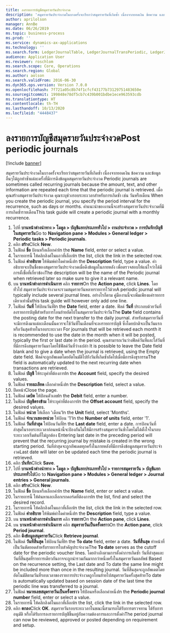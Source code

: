 ```yaml
---
title: ลงรายการบัญชีสมุดรายวันประจำงวด
description: 'สมุดรายวันประจำงวดในบางครั้งจะเรียกว่าสมุดรายวันที่เกิดซ้ำ เนื่องจากยอดเงิน ข้อความ และข้อมูลอื่นๆได้ถูกทำซ้ำแต่ละครั้งที่มีการดึงข้อมูลสมุดรายวันประจำงวด '
author: aprilolson
manager: AnnBe
ms.date: 06/26/2019
ms.topic: business-process
ms.prod: ''
ms.service: dynamics-ax-applications
ms.technology: ''
ms.search.form: LedgerJournalTable, LedgerJournalTransPeriodic, LedgerJournalTransDaily
audience: Application User
ms.reviewer: roschlom
ms.search.scope: Core, Operations
ms.search.region: Global
ms.author: aolson
ms.search.validFrom: 2016-06-30
ms.dyn365.ops.version: Version 7.0.0
ms.openlocfilehash: 7f721a05c8b74f1cfcf43177b73129751483650e
ms.sourcegitcommit: 199848e78df5cb7c439b001bdbe1ece963593cdb
ms.translationtype: HT
ms.contentlocale: th-TH
ms.lasthandoff: 10/13/2020
ms.locfileid: "4448437"
---
```

# <a name="post-periodic-journals"></a><span data-ttu-id="bdb39-103">ลงรายการบัญชีสมุดรายวันประจำงวด</span><span class="sxs-lookup"><span data-stu-id="bdb39-103">Post periodic journals</span></span>

[!include [banner](../../includes/banner.md)]

<span data-ttu-id="bdb39-104">สมุดรายวันประจำงวดในบางครั้งจะเรียกว่าสมุดรายวันที่เกิดซ้ำ เนื่องจากยอดเงิน ข้อความ และข้อมูลอื่นๆได้ถูกทำซ้ำแต่ละครั้งที่มีการดึงข้อมูลสมุดรายวันประจำงวด </span><span class="sxs-lookup"><span data-stu-id="bdb39-104">Periodic journals are sometimes called recurring journals because the amount, text, and other information are repeated each time that the periodic journal is retrieved.</span></span> <span data-ttu-id="bdb39-105">เมื่อคุณสร้างสมุดรายวันประจำงวด คุณระบุช่วงรอบระยะเวลาสำหรับการเกิดซ้ำ เช่น วันหรือเดือน </span><span class="sxs-lookup"><span data-stu-id="bdb39-105">When you create the periodic journal, you specify the period interval for the recurrence, such as days or months.</span></span> <span data-ttu-id="bdb39-106">คำแนะนำของงานนี้จะสร้างสมุดรายวันประจำงวดที่มีการเกิดซ้ำรายเดือน</span><span class="sxs-lookup"><span data-stu-id="bdb39-106">This task guide will create a periodic journal with a monthly recurrence.</span></span>

1. <span data-ttu-id="bdb39-107">ไปที่ **บานหน้าต่างนำทาง > โมดูล > บัญชีแยกประเภททั่วไป > งานประจำงวด > การบันทึกบัญชีในสมุดรายวัน**</span><span class="sxs-lookup"><span data-stu-id="bdb39-107">Go to **Navigation pane > Modules > General ledger > Periodic tasks > Periodic journals**.</span></span>
2. <span data-ttu-id="bdb39-108">คลิก **สร้าง**</span><span class="sxs-lookup"><span data-stu-id="bdb39-108">Click **New**.</span></span>
3. <span data-ttu-id="bdb39-109">ในฟิลด์ **ชื่อ** ป้อนหรือเลือกค่า</span><span class="sxs-lookup"><span data-stu-id="bdb39-109">In the **Name** field, enter or select a value.</span></span>
4. <span data-ttu-id="bdb39-110">ในรายการนี้ ให้คลิกลิงค์ในแถวที่เลือก</span><span class="sxs-lookup"><span data-stu-id="bdb39-110">In the list, click the link in the selected row.</span></span>
5. <span data-ttu-id="bdb39-111">ในฟิลด์ **คำอธิบาย** ให้พิมพ์ค่าใดค่าหนึ่ง</span><span class="sxs-lookup"><span data-stu-id="bdb39-111">In the **Description** field, type a value.</span></span> <span data-ttu-id="bdb39-112">คำอธิบายจะเป็นชื่อของสมุดรายวันประจำงวดเมื่อดึงข้อมูลในภายหลัง เพื่อตรวจสอบให้แน่ใจว่าได้มีการตั้งชื่อที่เกี่ยวข้อง</span><span class="sxs-lookup"><span data-stu-id="bdb39-112">The description will be the name of the Periodic journal when retrieved later so make sure to give it a relevant name.</span></span>
6. <span data-ttu-id="bdb39-113">บน **บานหน้าต่างการดำเนินการ** คลิก **รายการ**</span><span class="sxs-lookup"><span data-stu-id="bdb39-113">On the **Action pane**, click **Lines**.</span></span> <span data-ttu-id="bdb39-114">โดยทั่วไป สมุดรายวันประจำงวดจะรวมสมุดรายวันหลายรายการไว้ด้วย</span><span class="sxs-lookup"><span data-stu-id="bdb39-114">A periodic journal will typically include several journal lines.</span></span> <span data-ttu-id="bdb39-115">อย่างไรก็ตาม คู่มืองานนี้จะเพิ่มเพียงแค่รายการเดียวเท่านั้น</span><span class="sxs-lookup"><span data-stu-id="bdb39-115">this task guide will however only add one line.</span></span>
7. <span data-ttu-id="bdb39-116">ในฟิลด์ **วันที่** ให้ป้อนวันที่</span><span class="sxs-lookup"><span data-stu-id="bdb39-116">In the **Date** field, enter a date.</span></span> <span data-ttu-id="bdb39-117">ฟิลด์ **วันที่** ประกอบด้วยวันที่ลงรายการบัญชีสำหรับการโอนย้ายถัดไปในสมุดรายวันประจำวัน</span><span class="sxs-lookup"><span data-stu-id="bdb39-117">The **Date** field contains the posting date for the next transfer to the daily journal.</span></span> <span data-ttu-id="bdb39-118">สำหรับสมุดรายวันที่จะมีการดึงมาแต่ละเดือนนั้นควรจะใช้วันที่ในเดือนที่จะลงรายการบัญชี ซึ่งโดยปกติจะเป็นวันแรกหรือวันสุดท้ายในรอบระยะเวลา </span><span class="sxs-lookup"><span data-stu-id="bdb39-118">For journals that will be retrieved each month it is recommended to use the date in the month when it will be posted, typically the first or last date in the period.</span></span> <span data-ttu-id="bdb39-119">คุณสามารถเว้นว่างฟิลด์วันที่และใส่วันที่ที่มีการดึงสมุดรายวันมาโดยใช้ฟิลด์วันที่ว่างเปล่า </span><span class="sxs-lookup"><span data-stu-id="bdb39-119">It is possible to leave the Date field blank and to give a date when the journal is retrieved, using the Empty date field.</span></span> <span data-ttu-id="bdb39-120">ฟิลด์จะถูกอัพเดตโดยอัตโนมัติไปยังวันที่เกิดซ้ำถัดไปเมื่อมีการดึงธุรกรรม</span><span class="sxs-lookup"><span data-stu-id="bdb39-120">The field is automatically updated to the next recurring date when transactions are retrieved.</span></span> 
8. <span data-ttu-id="bdb39-121">ในฟิลด์ **บัญชี** ให้ระบุค่าที่ต้องการ</span><span class="sxs-lookup"><span data-stu-id="bdb39-121">In the **Account** field, specify the desired values.</span></span>
9. <span data-ttu-id="bdb39-122">ในฟิลด์ **รายละเอียด** เลือกค่าหนึ่ง</span><span class="sxs-lookup"><span data-stu-id="bdb39-122">In the **Description** field, select a value.</span></span>
10. <span data-ttu-id="bdb39-123">ปิดหน้า</span><span class="sxs-lookup"><span data-stu-id="bdb39-123">Close the page.</span></span>
11. <span data-ttu-id="bdb39-124">ในฟิลด์ **เดบิต** ให้ป้อนตัวเลข</span><span class="sxs-lookup"><span data-stu-id="bdb39-124">In the **Debit** field, enter a number.</span></span>
12. <span data-ttu-id="bdb39-125">ในฟิลด์ **บัญชีตรงข้าม** ให้ระบุค่าที่ต้องการ</span><span class="sxs-lookup"><span data-stu-id="bdb39-125">In the **Offset account** field, specify the desired values.</span></span>
13. <span data-ttu-id="bdb39-126">ในฟิลด์ **หน่วย** ให้เลือก 'เดือน'</span><span class="sxs-lookup"><span data-stu-id="bdb39-126">In the **Unit** field, select 'Months'.</span></span>
14. <span data-ttu-id="bdb39-127">ในฟิลด์ **จำนวนของหน่วย** ให้ป้อน '1'</span><span class="sxs-lookup"><span data-stu-id="bdb39-127">In the **Number of units** field, enter '1'.</span></span>
15. <span data-ttu-id="bdb39-128">ในฟิลด์ **วันที่ล่าสุด** ให้ป้อนวันที่</span><span class="sxs-lookup"><span data-stu-id="bdb39-128">In the **Last date** field, enter a date.</span></span> <span data-ttu-id="bdb39-129">การป้อนวันที่ล่าสุดในรอบระยะเวลาก่อนหน้านี้จะป้องกันไม่ให้มีการสร้างสมุดรายวันซ้ำโดยไม่ได้ตั้งใจในรอบระยะเวลาเริ่มต้นที่ไม่ถูกต้อง </span><span class="sxs-lookup"><span data-stu-id="bdb39-129">Entering last date in the preceding period will prevent that the recurring journal by mistake is created in the wrong starting period.</span></span> <span data-ttu-id="bdb39-130">วันที่ล่าสุดจะถูกอัพเดตทุกครั้งในภายหลังที่มีการดึงข้อมูลสมุดรายวันประจำงวด</span><span class="sxs-lookup"><span data-stu-id="bdb39-130">Last date will later on be updated each time the periodic journal is retrieved.</span></span> 
16. <span data-ttu-id="bdb39-131">คลิก **บันทึก**</span><span class="sxs-lookup"><span data-stu-id="bdb39-131">Click **Save**.</span></span>
17. <span data-ttu-id="bdb39-132">ไปที่ **บานหน้าต่างนำทาง > โมดูล > บัญชีแยกประเภททั่วไป > รายการสมุดรายวัน > บัญชีแยกประเภททั่วไป**</span><span class="sxs-lookup"><span data-stu-id="bdb39-132">Go to **Navigation pane > Modules > General ledger > Journal entries > General journals**.</span></span>
18. <span data-ttu-id="bdb39-133">คลิก **สร้าง**</span><span class="sxs-lookup"><span data-stu-id="bdb39-133">Click **New**.</span></span>
19. <span data-ttu-id="bdb39-134">ในฟิลด์ **ชื่อ** ป้อนหรือเลือกค่า</span><span class="sxs-lookup"><span data-stu-id="bdb39-134">In the **Name** field, enter or select a value.</span></span>
20. <span data-ttu-id="bdb39-135">ในรายการนี้ ให้ค้นหาและเลือกเรกคอร์ดที่ต้องการ</span><span class="sxs-lookup"><span data-stu-id="bdb39-135">In the list, find and select the desired record.</span></span>
21. <span data-ttu-id="bdb39-136">ในรายการนี้ ให้คลิกลิงค์ในแถวที่เลือก</span><span class="sxs-lookup"><span data-stu-id="bdb39-136">In the list, click the link in the selected row.</span></span>
22. <span data-ttu-id="bdb39-137">ในฟิลด์ **คำอธิบาย** ให้พิมพ์ค่าใดค่าหนึ่ง</span><span class="sxs-lookup"><span data-stu-id="bdb39-137">In the **Description** field, type a value.</span></span>
23. <span data-ttu-id="bdb39-138">บน **บานหน้าต่างการดำเนินการ** คลิก **รายการ**</span><span class="sxs-lookup"><span data-stu-id="bdb39-138">On the **Action pane**, click **Lines**.</span></span>
24. <span data-ttu-id="bdb39-139">บน **บานหน้าต่างการดำเนินการ** คลิก **สมุดรายวันเป็นครั้งคราว**</span><span class="sxs-lookup"><span data-stu-id="bdb39-139">On the **Action pane**, click **Period journal**.</span></span>
25. <span data-ttu-id="bdb39-140">คลิก **ดึงข้อมูลสมุดรายวัน**</span><span class="sxs-lookup"><span data-stu-id="bdb39-140">Click **Retrieve journal**.</span></span>
26. <span data-ttu-id="bdb39-141">ในฟิลด์ **วันที่สิ้นสุด** ให้ป้อนวันที่</span><span class="sxs-lookup"><span data-stu-id="bdb39-141">In the **To date** field, enter a date.</span></span> <span data-ttu-id="bdb39-142">**วันที่สิ้นสุด** ทำหน้าที่เป็นวันตัดยอดสำหรับรายการใบสำคัญประจำงวด</span><span class="sxs-lookup"><span data-stu-id="bdb39-142">The **To date** serves as the cutoff date for the periodic voucher lines.</span></span> <span data-ttu-id="bdb39-143">โดยอ้างอิงตามการตั้งค่าการเกิดซ้ำ วันที่ล่าสุดและวันที่สิ้นสุดที่รายการเดียวกันอาจจะถูกนำรวมกันมากกว่าหนึ่งครั้งในสมุดรายวันผลลัพธ์ </span><span class="sxs-lookup"><span data-stu-id="bdb39-143">Based on the recurrence setting, the Last date and To date the same line might be included more than once in the resulting journal.</span></span> <span data-ttu-id="bdb39-144">วันที่สิ้นสุดจะถูกอัพเดตโดยอัตโนมัติตามวันที่รอบเวลาของรายการประจำงวดถูกโอนย้ายไปสมุดรายวันครั้งสุดท้าย</span><span class="sxs-lookup"><span data-stu-id="bdb39-144">To date is automatically updated based on  session date of the last time the periodic line was transferred to a journal.</span></span> 
27. <span data-ttu-id="bdb39-145">ในฟิลด์ **หมายเลขสมุดรายวันเป็นครั้งคราว** ให้ป้อนหรือเลือกค่าหนึ่ง</span><span class="sxs-lookup"><span data-stu-id="bdb39-145">In the **Periodic journal number** field, enter or select a value.</span></span>
28. <span data-ttu-id="bdb39-146">ในรายการนี้ ให้คลิกลิงค์ในแถวที่เลือก</span><span class="sxs-lookup"><span data-stu-id="bdb39-146">In the list, click the link in the selected row.</span></span>
29. <span data-ttu-id="bdb39-147">คลิก **ตกลง**</span><span class="sxs-lookup"><span data-stu-id="bdb39-147">Click **OK**.</span></span> <span data-ttu-id="bdb39-148">สมุดรายวันรอบระยะเวลาในขณะนี้สามารถได้รับการตรวจทาน ได้รับการอนุมัติ หรือได้รับการลงรายการบัญชีขึ้นอยู่กับความต้องการและการตั้งค่า</span><span class="sxs-lookup"><span data-stu-id="bdb39-148">The period journal can now be reviewed, approved or posted depending on requirement and setup.</span></span>   
